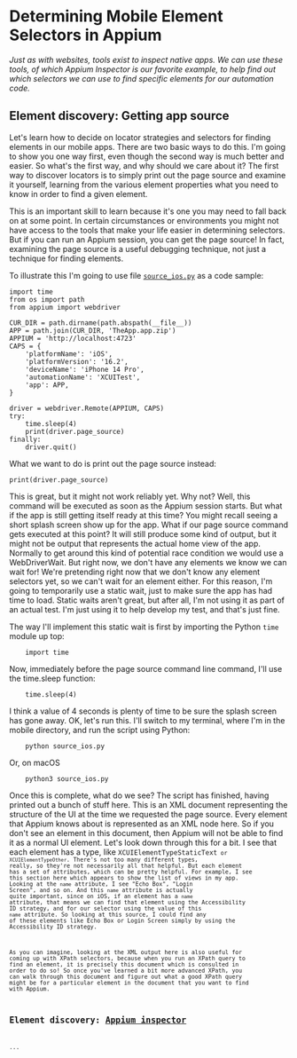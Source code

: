 # Determining Mobile Element Selectors in Appium

*Just as with websites, tools exist to inspect native apps. We can use these tools, of which Appium Inspector is our favorite example, to help find out which selectors we can use to find specific elements for our automation code.*

## Element discovery: Getting app source

Let's learn how to decide on locator strategies and selectors for finding elements in our mobile apps. There are two basic ways to do this. I'm going to show you one way first, even though the second way is much better and easier. So what's the first way, and why should we care about it? The first way to discover locators is to simply print out the page source and examine it yourself, learning from the various element properties what you need to know in order to find a given element.

This is an important skill to learn because it's one you may need to fall back on at some point. In certain circumstances or environments you might not have access to the tools that make your life easier in determining selectors. But if you can run an Appium session, you can get the page source! In fact, examining the page source is a useful debugging technique, not just a technique for finding elements.

To illustrate this I'm going to use file [<code>source_ios.py</code>](https://github.com/lana-20/appium-element-discovery/blob/main/source_ios.py) as a code sample:

    import time
    from os import path
    from appium import webdriver

    CUR_DIR = path.dirname(path.abspath(__file__))
    APP = path.join(CUR_DIR, 'TheApp.app.zip')
    APPIUM = 'http://localhost:4723'
    CAPS = {
        'platformName': 'iOS',
        'platformVersion': '16.2',
        'deviceName': 'iPhone 14 Pro',
        'automationName': 'XCUITest',
        'app': APP,
    }

    driver = webdriver.Remote(APPIUM, CAPS)
    try:
        time.sleep(4)
        print(driver.page_source)
    finally:
        driver.quit()

What we want to do is print out the page source instead:

    print(driver.page_source)

This is great, but it might not work reliably yet. Why not? Well, this command will be executed as soon as the Appium session starts. But what if the app is still getting itself ready at this time? You might recall seeing a short splash screen show up for the app. What if our page source command gets executed at this point? It will still produce some kind of output, but it might not be output that represents the actual home view of the app. Normally to get around this kind of potential race condition we would use a WebDriverWait. But right now, we don't have any elements we know we can wait for! We're pretending right now that we don't know any element selectors yet, so we can't wait for an element either. For this reason, I'm going to temporarily use a static wait, just to make sure the app has had time to load. Static waits aren't great, but after all, I'm not using it as part of an actual test. I'm just using it to help develop my test, and that's just fine.

The way I'll implement this static wait is first by importing the Python <code>time</code> module up top:

        import time

Now, immediately before the page source command line command, I'll use the time.sleep function:

        time.sleep(4)

I think a value of 4 seconds is plenty of time to be sure the splash screen has gone away. OK, let's run this. I'll switch to my terminal, where I'm in the mobile directory, and run the script using Python:

        python source_ios.py

Or, on macOS

        python3 source_ios.py

Once this is complete, what do we see? The script has finished, having printed out a bunch of stuff here. This is an XML document representing the structure of the UI at the time we requested the page source. Every element that Appium knows about is represented as an XML node here. So if you don't see an element in this document, then Appium will not be able to find it as a normal UI element. Let's look down through this for a bit. I see that each element has a type, like <code>XCUIElementTypeStaticText<code> or <code>XCUIElementTypeOther</code>. There's not too many different types, really, so they're not necessarily all that helpful. But each element has a set of attributes, which can be pretty helpful. For example, I see this section here which appears to show the list of views in my app. Looking at the <code>name</code> attribute, I see "Echo Box", "Login Screen", and so on. And this <code>name</code> attribute is actually quite important, since on iOS, if an element has a <code>name</code> attribute, that means we can find that element using the Accessibility ID strategy, and for our selector using the value of this <code>name</code> attribute. So looking at this source, I could find any of these elements like Echo Box or Login Screen simply by using the Accessibility ID strategy.

As you can imagine, looking at the XML output here is also useful for coming up with XPath selectors, because when you run an XPath query to find an element, it is precisely this document which is consulted in order to do so! So once you've learned a bit more advanced XPath, you can walk through this document and figure out what a good XPath query might be for a particular element in the document that you want to find with Appium.
    
    


## Element discovery: [Appium inspector](https://youtu.be/PG0PiHnukXA)

...


    
